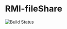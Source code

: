 RMI-fileShare
=============
[![Build Status](https://travis-ci.org/Explicite/RMI-fileShare.png?branch=master)](https://travis-ci.org/Explicite/RMI-fileShare)
